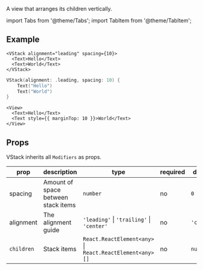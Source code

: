 ---
---

A view that arranges its children vertically.

import Tabs from '@theme/Tabs';
import TabItem from '@theme/TabItem';

## Example

<Tabs>
<TabItem value="srn" label="swiftui-react-native">

```tsx
<VStack alignment="leading" spacing={10}>
  <Text>Hello</Text>
  <Text>World</Text>
</VStack>
```

</TabItem>
<TabItem value="swiftui" label="SwiftUI">

```swift
VStack(alignment: .leading, spacing: 10) {
    Text("Hello")
    Text("World")
}
```

</TabItem>
<TabItem value="react-native" label="React Native">

```tsx
<View>
  <Text>Hello</Text>
  <Text style={{ marginTop: 10 }}>World</Text>
</View>
```

</TabItem>
</Tabs>

## Props

VStack inherits all `Modifiers` as props.

| prop       | description                         | type                                                         | required | default    |
| ---------- | ----------------------------------- | ------------------------------------------------------------ | -------- | ---------- |
| spacing    | Amount of space between stack items | `number`                                                     | no       | `0`        |
| alignment  | The alignment guide                 | `'leading'` &#124; `'trailing'` &#124; `'center'`            | no       | `'center'` |
| `children` | Stack items                         | `React.ReactElement<any>` &#124; `React.ReactElement<any>[]` | no       | `null`     |
